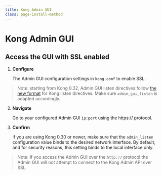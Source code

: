 ```yaml
---
title: Kong Admin GUI
class: page-install-method
---
```


# Kong Admin GUI

## Access the GUI with SSL enabled
1. **Configure**
  
    The Admin GUI configuration settings in `kong.conf` to enable SSL.

> Note: starting from Kong 0.32, Admin GUI listen directives follow [the new format](https://getkong.org/docs/0.13.x/configuration/#admin_listen) for Kong listen directives. Make sure `admin_gui_listen` is adapted accordingly.

2. **Navigate**
  
    Go to your configured Admin GUI `ip:port` using the https:// protocol.

3. **Confirm** 
  
    If you are using Kong 0.30 or newer, make sure that the `admin_listen` configuration value binds to the desired network interface. By default, and for security reasons, this setting binds to the local interface only.

> Note: If you access the Admin GUI over the `http://` protocol the Admin GUI will not attempt to connect to the Kong Admin API over SSL.
